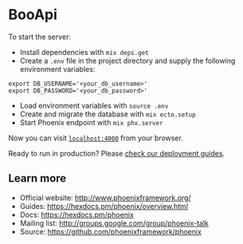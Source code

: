 # BooApi

To start the server:

* Install dependencies with `mix deps.get`
* Create a `.env` file in the project directory and supply the following environment variables:
```
export DB_USERNAME='<your_db_username>'
export DB_PASSWORD='<your_db_password>'
```
* Load environment variables with `source .env`
* Create and migrate the database with `mix ecto.setup`
* Start Phoenix endpoint with `mix phx.server`

Now you can visit [`localhost:4000`](http://localhost:4000) from your browser.

Ready to run in production? Please [check our deployment guides](https://hexdocs.pm/phoenix/deployment.html).

## Learn more

  * Official website: http://www.phoenixframework.org/
  * Guides: https://hexdocs.pm/phoenix/overview.html
  * Docs: https://hexdocs.pm/phoenix
  * Mailing list: http://groups.google.com/group/phoenix-talk
  * Source: https://github.com/phoenixframework/phoenix
